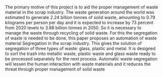  The primary motive of this project is to aid the proper
 management of waste material in the scrap industry. The waste
 generation around the world was estimated to generate 2.24
 billion tonnes of solid waste, amounting to 0.79 kilograms
 per person per day and it is expected to increase by 73
 percent from 2020 levels to 3.88 billion tonnes in 2050. So
 it is necessary to manage the waste through recycling of
 solid waste. For this the segregation of waste is needed to
 be done, this paper proposes an automation of waste material
 Segregation in the scrap industry. This gives the solution of
 segregation of three types of waste: glass, plastic and metal.
 It is designed to sort the trash into metallic waste, plastic
 waste and glass waste ready to be processed separately for
 the next process. Automatic waste segregation will lessen the
 human interaction with waste materials and it reduces the
 threat through proper management of solid waste
